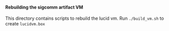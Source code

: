 #### Rebuilding the sigcomm artifact VM
This directory contains scripts to rebuild the lucid vm. 
Run ``./build_vm.sh`` to create ``lucidvm.box``
